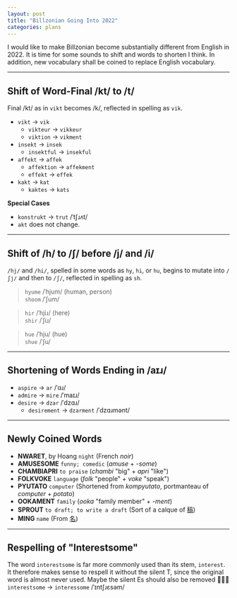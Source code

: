 ```yaml
---
layout: post
title: "Billzonian Going Into 2022"
categories: plans
---
```


I would like to make Billzonian become substantially different from English in 2022.
It is time for some sounds to shift and words to shorten I think.
In addition, new vocabulary shall be coined to replace English vocabulary.

-----

## Shift of Word-Final /kt/ to /t/
Final /kt/ as in `vikt` becomes /k/, reflected in spelling as `vik`.

- `vikt` → `vik`
  - `vikteur` → `vikkeur`
  - `viktion` → `vikment`
- `insekt` → `insek`
  - `insektful` → `insekful`
- `affekt` → `affek`
  - `affektion` → `affekment`
  - `effekt` → `effek`
- `kakt` → `kat`
  - `kaktes` → `kats`

__Special Cases__
- `konstrukt` → `trut` /ˈtʃɹʌt/
- `akt` does not change.

-----

## Shift of /h/ to /ʃ/ before /j/ and /i/
`/hj/` and `/hi/`, spelled in some words as `hy`, `hi`, or `hu`, begins to mutate into `/ʃj/` and then to `/ʃ/`, reflected in spelling as `sh`.

> `hyume` /ˈhjum/ (human, person)  
> `shoom` /ˈʃum/

> `hir` /ˈhjiɹ/ (here)  
> `shir` /ˈʃiɹ/

> `hue` /ˈhju/ (hue)  
> `shue` /ˈʃu/

-----

## Shortening of Words Ending in /aɪɹ/
- `aspire` → `ar` /ˈɑɹ/
- `admire` → `mire` /ˈmaɪɹ/
- `desire` → `dzar` /ˈdzɑɹ/
  - `desirement` → `dzarment` /ˈdzɑɹmənt/

-----

## Newly Coined Words
- **NWARET**, by Hoang
  `night`
  (French *noir*)
- **AMUSESOME**
  `funny; comedic`
  (*amuse* + *-some*)
- **CHAMBIAPRI**
  `to praise`
  (*chambi* "big" + *apri* "like")
- **FOLKVOKE**
  `language`
  (*folk* "people" + *voke* "speak")
- **PYUTATO**
  `computer`
  (Shortened from *kompyutato*, portmanteau of *computer* + *potato*)
- **OOKAMENT**
  `family`
  (*ooka* "family member" + *-ment*)
- **SPROUT**
  `to draft; to write a draft`
  (Sort of a calque of [稿](https://en.wiktionary.org/wiki/%E7%A8%BF))
- **MING**
  `name`
  (From [名](https://en.wiktionary.org/wiki/%E5%90%8D))

-----

## Respelling of "Interestsome"
The word `interestsome` is far more commonly used than its stem, `interest`.
It therefore makes sense to respell it without the silent T, since the original word is almost never used.
Maybe the silent Es should also be removed 🤔🤔🤔  
`interestsome` → `interessome` /ˈɪntʃɹɛsəm/